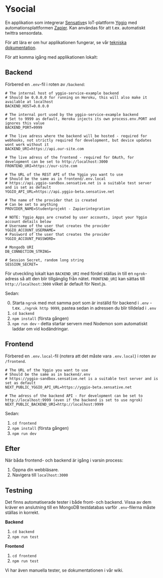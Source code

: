 # Ysocial
En applikation som integrerar [Sensative](https://sensative.com/)s IoT-plattform [Yggio](https://yggio-beta.sensative.net/) med automationsplattformen [Zapier](https://zapier.com/). Kan användas för att t.ex. automatiskt twittra sensordata.

För att lära er om hur applikationen fungerar, se vår [tekniska dokumentation](https://github.com/1dv611-vt21-g5/1dv611-project/wiki/Teknisk-Dokumentation).


För att komma igång med applikationen lokalt:

## Backend

Förbered en `.env`-fil i roten av `/backend`:

```
# The internal host of yggio-service-example backend
# Should be 0.0.0.0 for running on Heroku, this will also make it available at localhost
BACKEND_HOST=0.0.0.0

# The internal port used by the yggio-service-example backend
# Set to 9999 as default, Heroku injects its own process.env.PORT and ignores this value
BACKEND_PORT=9999

# The live adress where the backend will be hosted - required for webhooks, not strictly required for development, but device updates wont work without it
BACKEND_URI=https://api.our-site.com

# The live adress of the frontend - required for OAuth, for development can be set to http://localhost:3000
FRONTEND_URI=https://our-site.com

# The URL of the REST API of the Yggio you want to use
# Should be the same as in frontend/.env.local
# https://api.yggio-sandbox.sensative.net is a suitable test server and is set as default
YGGIO_API_URL=https://api.yggio-beta.sensative.net

# The name of the provider that is created
# Can be set to anything
PROVIDER_NAME=Studentprojekt - Zapierintegration

# NOTE: Yggio Apps are created by user accounts, input your Yggio account details below
# Username of the user that creates the provider
YGGIO_ACCOUNT_USERNAME=
# Password of the user that creates the provider
YGGIO_ACCOUNT_PASSWORD=

# Mongodb URI
DB_CONNECTION_STRING=

# Session Secret, random long string
SESSION_SECRET=
```

För utveckling lokalt kan `BACKEND_URI` med fördel ställas in till en `ngrok`-adress så att den blir tillgänglig från nätet. `FRONTEND_URI` kan sättas till `http://localhost:3000` vilket är default för Next.js.

Sedan: 

  0. Starta `ngrok` med mot samma port som är inställd för backend i `.env` - t.ex. `./ngrok http 9999`, pastea sedan in adressen du blir tilldelad i `.env`
  1. `cd backend`
  2. `npm install` (första gången)
  3. `npm run dev` - detta startar servern med Nodemon som automatiskt laddar om vid kodändringar.


## Frontend

Förbered en `.env.local`-fil (notera att det måste vara `.env.local`) i roten av `/frontend`.

```
# The URL of the Yggio you want to use
# Should be the same as in backend/.env
# https://yggio-sandbox.sensative.net is a suitable test server and is set as default
NEXT_PUBLIC_YGGIO_API_URL=https://yggio-beta.sensative.net

# The adress of the backend API - For development can be set to http://localhost:9999 (even if the backend is set to use ngrok)
NEXT_PUBLIC_BACKEND_URI=http://localhost:9999
```

Sedan:
  1. `cd frontend`
  2. `npm install` (första gången)
  3. `npm run dev`

## Efter

När båda frontend- och backend är igång i varsin process:

  1. Öppna din webbläsare.
  2. Navigera till `localhost:3000`


## Testning

Det finns automatiserade tester i både front- och backend. Vissa av dem kräver en anslutning till en MongoDB testdatabas varför `.env`-filerna måste ställas in korrekt.

**Backend**
  1. `cd backend`
  2. `npm run test`

**Frontend**
  1. `cd frontend`
  2. `npm run test`

Vi har även manuella tester, se dokumentationen i vår wiki.
